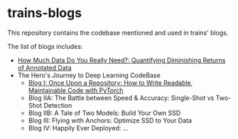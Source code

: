 # trains-blogs

This repository contains the codebase mentioned and used in trains' blogs.

The list of blogs includes:

* [How Much Data Do You Really Need?: Quantifying Diminishing Returns of Annotated Data](how_much_data_do_you_really_need/)
* The Hero's Journey to Deep Learning CodeBase
    * [Blog I: Once Upon a Repository: How to Write Readable, Maintainable Code with PyTorch](once_upon_a_repository/)
    * Blog IIA: The Battle between Speed & Accuracy: Single-Shot vs Two-Shot Detection
    * Blog IIB: A Tale of Two Models: Build Your Own SSD  
    * Blog III: Flying with Anchors: Optimize SSD to Your Data
    * Blog IV: Happily Ever Deployed: ...


